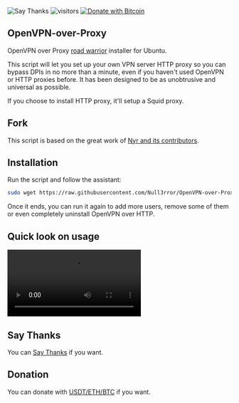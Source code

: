 ![Say Thanks](https://img.shields.io/badge/Say%20Thanks-!-1EAEDB.svg)
![visitors](https://visitor-badge.glitch.me/badge?page_id=Null3rror.OpenVPN-over-Proxy)
[![Donate with Bitcoin](https://img.shields.io/badge/USDT-Donate-green)](https://pastebin.com/raw/f5zMpfZu)

## OpenVPN-over-Proxy
OpenVPN over Proxy [road warrior](http://en.wikipedia.org/wiki/Road_warrior_%28computing%29) installer for Ubuntu.

This script will let you set up your own VPN server HTTP proxy so you can bypass DPIs in no more than a minute, even if you haven't used OpenVPN or HTTP proxies before. It has been designed to be as unobtrusive and universal as possible.

If you choose to install HTTP proxy, it'll setup a Squid proxy. 

## Fork
This script is based on the great work of [Nyr and its contributors](https://github.com/Nyr/openvpn-install).

## Installation
Run the script and follow the assistant:

``` bash
sudo wget https://raw.githubusercontent.com/Null3rror/OpenVPN-over-Proxy/master/openvpn-over-proxy-install.sh -O openvpn-over-proxy-install.sh && sudo bash openvpn-over-proxy-install.sh
```

Once it ends, you can run it again to add more users, remove some of them or even completely uninstall OpenVPN over HTTP.

## Quick look on usage
![Alt Text](https://github.com/Null3rror/OpenVPN-over-Proxy/blob/main/Usage.mp4)

## Say Thanks
You can [Say Thanks](https://saythanks.io/to/null3rr0r%40protonmail.com) if you want.

## Donation
You can donate with [USDT/ETH/BTC](https://pastebin.com/raw/f5zMpfZu) if you want.


